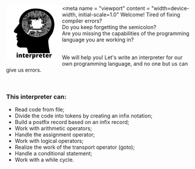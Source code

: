 <br><img src="./image/interpreter.png" width="30%" alt = "image" align = "left"/> 
<meta name = "viewport" content = "width=device-width, initial-scale=1.0"
Welcome!
Tired of fixing compiler errors? <br/>
Do you keep forgetting the semicolon? <br/>
Are you missing the capabilities of the programming language you are working in? <br/><br/>

We will help you! Let's write an interpreter for our own programming language, and no one but us can give us errors.

<cut />
<br clear = "left">

### This interpreter can:
 * Read code from file;
 * Divide the code into tokens by creating an infix notation;
 * Build a postfix record based on an infix record;
 * Work with arithmetic operators;
 * Handle the assignment operator;
 * Work with logical operators;
 * Realize the work of the transport operator (goto);
 * Handle a conditional statement;
 * Work with a while cycle. 

